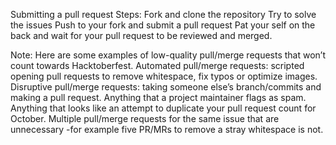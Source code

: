 Submitting a pull request
Steps:
Fork and clone the repository
Try to solve the issues
Push to your fork and submit a pull request
Pat your self on the back and wait for your pull request to be reviewed and merged.

Note:
Here are some examples of low-quality pull/merge requests that won’t count towards Hacktoberfest.
Automated pull/merge requests: scripted opening pull requests to remove whitespace, fix typos or optimize images.
Disruptive pull/merge requests: taking someone else’s branch/commits and making a pull request.
Anything that a project maintainer flags as spam.
Anything that looks like an attempt to duplicate your pull request count for October.
Multiple pull/merge requests for the same issue that are unnecessary -for example five PR/MRs to remove a stray whitespace is not.
